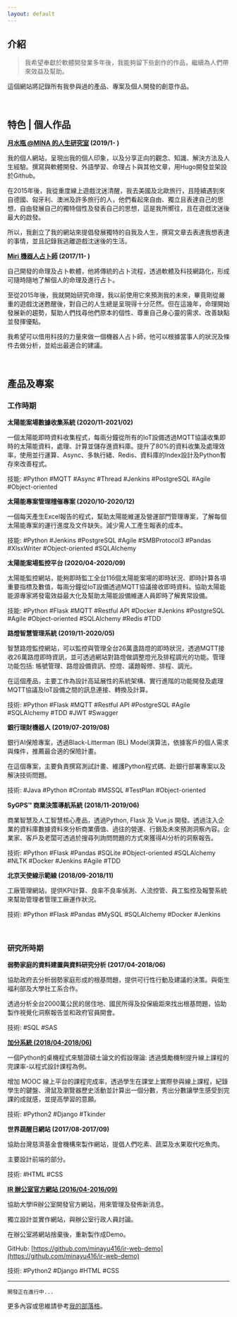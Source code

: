 ```yaml
---
layout: default
---
```


## 介紹

> 我希望奉獻於軟體開發業多年後，我能夠留下些創作的作品，繼續為人們帶來效益及幫助。
>

這個網站將記錄所有我參與過的產品、專案及個人開發的創意作品。

<br>

## 特色 | 個人作品

<span id="luna-acuario">**[月水瓶 @MINA 的人生研究室](https://minayu.site/) (2019/1- )**</span>

我的個人網站，呈現出我的個人印象，以及分享正向的觀念、知識、解決方法及人生經驗。撰寫與軟體開發、外語學習、命理占卜與其他文章，用Hugo開發並架設於Github。

在2015年後，我從重度線上遊戲沈迷清醒，我去美國及北歐旅行，且陸續遇到來自德國、匈牙利、澳洲及許多旅行的人，他們看起來自由、獨立且表達自己的思想，自由發展自己的獨特個性及發表自己的思想，這是我所嚮往，且在遊戲沈迷後最大的啟發。

所以，我創立了我的網站來提倡發展獨特的自我及人生，撰寫文章去表達我想表達的事情，並且記錄我逃離遊戲沈迷後的生活。

<span id="miri-robot-fortune-teller">**[Miri 機器人占卜師](https://minayu.site/miri-robot-fortune-teller/) (2017/11- )**</span>

自己開發的命理及占卜軟體，他將傳統的占卜流程，透過軟體及科技網路化，形成可隨時隨地了解個人的命理及進行占卜。

至從2015年後，我就開始研究命理，我以前使用它來預測我的未來，畢竟剛從嚴重的遊戲沈迷甦醒後，對自己的人生總是呈現得十分茫然。但在這幾年，命理開始發展新的趨勢，幫助人們找尋他們原本的個性、尊重自己身心靈的需求、改善缺點並發揮優點。

我希望可以借用科技的力量來做一個機器人占卜師，他可以根據當事人的狀況及條件去做分析，並給出最適合的建議。

<br>

## 產品及專案

### 工作時期

<span id="solar-energy-data-collector">**太陽能案場數據收集系統 (2020/11-2021/02)**</span>

一個太陽能即時資料收集程式，每兩分鐘從所有的IoT設備透過MQTT協議收集即時的太陽能資料，處理、計算並儲存進資料庫。提升了80%的資料收集及處理效率，使用並行運算、Async、多執行緒、Redis、資料庫的Index設計及Python暫存來改善程式。

技能: #Python #MQTT #Async #Thread #Jenkins #PostgreSQL #Agile #Object-oriented

<span id="solar-energy-project-management">**太陽能專案管理稽催專案 (2020/10-2020/12)**</span>

一個每天產生Excel報告的程式，幫助太陽能維運及營運部門管理專案，了解每個太陽能專案的運行進度及文件缺失。減少需人工產生報表的成本。

技能: #Python #Jenkins #PostgreSQL #Agile #SMBProtocol3 #Pandas #XlsxWriter #Object-oriented #SQLAlchemy

<span id="solar-energy-monitor-platform">**太陽能案場監控平台 (2020/04-2020/09)**</span>

太陽能監控網站，能夠即時監工全台116個太陽能案場的即時狀況、即時計算各項重要指標及數值，每兩分鐘從IoT設備透過MQTT協議接收即時資料。協助太陽能能源專家將發電效益最大化及幫助太陽能設備維運人員即時了解異常設備。

技能: #Python #Flask #MQTT #Restful API #Docker #Jenkins #PostgreSQL #Agile #Object-oriented #SQLAlchemy #Redis #TDD

<span id="street-light-smart-management">**路燈智慧管理系統 (2019/11-2020/05)**</span>

智慧路燈監控網站，可以監控與管理全台26萬盞路燈的即時狀況，透過MQTT接收26萬路燈即時資訊，並可透過網站對路燈做調整燈光及排程調光的功能。管理功能包括: 帳號管理、路燈設備資訊、控燈、議題報修、排程、調光。

在這個產品，主要工作為設計高延展性的系統架構、實行進階的功能開發及處理MQTT協議及IoT設備之間的訊息連接、轉換及計算。

技術: #Python #Flask #MQTT #Restful API #PostgreSQL #Agile #SQLAlchemy #TDD #JWT #Swagger

<span id="robot-advisor">**銀行理財機器人 (2019/07-2019/08)**</span>

銀行AI保險專案，透過Black-Litterman (BL) Model演算法，依據客戶的個人需求與條件，推薦最合適的保險計畫。

在這個專案，主要負責撰寫測試計畫、維護Python程式碼、赴銀行部署專案以及解決技術問題。

技術: #Java #Python #Crontab #MSSQL #TestPlan #Object-oriented

<span id="sygps">**SyGPS™ 商業決策導航系統 (2018/11-2019/06)**</span>

商業智慧及人工智慧核心產品，透過Python, Flask 及 Vue.js 開發。透過注入企業的資料庫數據資料來分析商業價值、過往的營運、行銷及未來預測洞察內容。企業家、客戶及老闆可透過於搜尋列詢問問題的方式來獲得AI分析的洞察報告。

技術: #Python #Flask #Pandas #SQLite #Object-oriented #SQLAlchemy #NLTK #Docker #Jenkins #Agile #TDD

<span id="beijing-industrial">**北京天使線示範線 (2018/09-2018/11)**</span>

工廠管理網站，提供KPI計算、良率不良率偵測、人流控管、員工監控及報警系統來幫助管理者管理工廠運作狀況。

技術: #Python #Flask #Pandas #MySQL #SQLAlchemy #Docker #Jenkins

<br>

### 研究所時期

<span id="vulnerable-families-project">**弱勢家庭的資料建置與資料研究分析 (2017/04-2018/06)**</span>

協助政府去分析弱勢家庭形成的根基問題，提供可行性行動及建議的決策。與衛生福利部及大學社工系合作。

透過分析全台2000萬公民的居住地、國民所得及投保級距來找出根基問題，協助製作視覺化洞察報告並和政府官員開會。

技術: #SQL #SAS

<span id="bonus-system-software">**[加分系統 (2018/04-2018/06)](https://github.com/minayu416/AddPoint)**</span>

一個Python的桌機程式來驗證碩士論文的假設理論: 透過獎勵機制提升線上課程的完課率-以程式設計課程為例。

增加 MOOC 線上平台的課程完成率，透過學生在課堂上實際參與線上課程，紀錄學生的鍵盤、滑鼠及瀏覽器歷史活動並計算出一個分數，秀出分數讓學生感受到完課的成就感，並提高學習的意願。

技術: #Python2 #Django #Tkinder

<span id="earth-ethical-eating-day">**世界蔬醒日網站 (2017/08-2017/09)**</span>

協助台灣慈濟基金會機構來製作網站，提倡人們吃素、蔬菜及水果取代吃魚肉。 

主要設計前端的部分。

技術: #HTML #CSS

<span id="ir-web-demo">**[IR 辦公室官方網站 (2016/04-2016/09)](https://ir-web-demo.herokuapp.com/)**</span>

協助大學IR辦公室開發官方網站，用來管理及發佈新消息。

獨立設計並實作網站，與辦公室行政人員討論。

在辦公室將網站捨棄後，重新製作成Demo。

GitHub: [https://github.com/minayu416/ir-web-demo](https://github.com/minayu416/ir-web-demo)

技術: #Python2 #Django #HTML #CSS

<hr>

```
開發正在進行中...
```

更多內容或思維請參考[我的部落格](https://minayu.site/)。